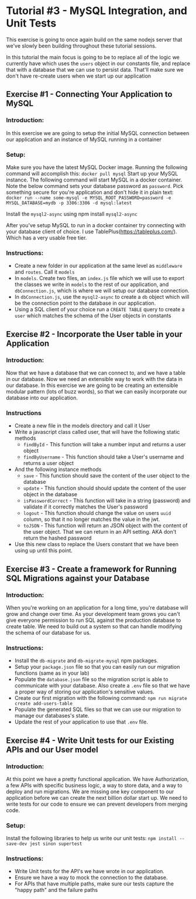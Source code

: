# Tutorial #3 - MySQL Integration, and Unit Tests

This exercise is going to once again build on the same nodejs server that we've slowly been building throughout these tutorial sessions.

In this tutorial the main focus is going to be to replace all of the logic we currently have which uses the `users` object in our constants file, and replace that with a database that we can use to persist data. That'll make sure we don't have re-create users when we start up our application

## Exercise #1 - Connecting Your Application to MySQL

### Introduction:

In this exercise we are going to setup the initial MySQL connection between our application and an instance of MySQL running in a container

### Setup:

Make sure you have the latest MySQL Docker image. Running the following command will accomplish this:
`docker pull mysql`
Start up your MySQL instance. The following command will start MySQL in a docker container. Note the below command sets your database password as `password`. Pick something secure for you're application and don't hide it in plain text:
`docker run --name some-mysql -e MYSQL_ROOT_PASSWORD=password -e MYSQL_DATABASE=mydb -p 3306:3306 -d mysql:latest`

Install the `mysql2-async` using npm install `mysql2-async`

After you've setup MySQL to run in a docker container try connecting with your database client of choice. I use TablePlus(https://tableplus.com/). Which has a very usable free tier.

### Instructions:

- Create a new folder in our application at the same level as `middleware` and `routes`. Call it `models`
- In `models`. Create two files, an `index.js` file which we will use to export the classes we write in `models` to the rest of our application, and `dbConnection.js`, which is where we will setup our database connection.
- In `dbConnection.js`, use the `mysql2-async` to create a `db` object which will be the connection point to the database in our application.
- Using a SQL client of your choice run a `CREATE TABLE` query to create a `user` which matches the schema of the User objects in constants

## Exercise #2 - Incorporate the User table in your Application

### Introduction:

Now that we have a database that we can connect to, and we have a table in our database. Now we need an extensible way to work with the data in our database. In this exercise we are going to be creating an extensible modular pattern (lots of buzz words), so that we can easily incorporate our database into our application.

### Instructions

- Create a new file in the models directory and call it User
- Write a javascript class called user, that will have the following static methods
  - `findById` - This function will take a number input and returns a user object
  - `findByUsername` - This function should take a User's username and returns a user object
- And the following instance methods
  - `save` - This function should save the content of the user object to the database
  - `update` - This function should should update the content of the user object in the database
  - `isPasswordCorrect` - This function will take in a string (password) and validate if it correctly matches the User's password
  - `logout` - This function should change the value on users `uuid` column, so that it no longer matches the value in the jwt.
  - `toJSON` - This function will return an JSON object with the content of the user object. That we can return in an API setting. AKA don't return the hashed password
- Use this new class to replace the Users constant that we have been using up until this point.

## Exercise #3 - Create a framework for Running SQL Migrations against your Database

### Introduction:

When you're working on an application for a long time, you're database will grow and change over time. As your development team grows you can't give everyone permission to run SQL against the production database to create table. We need to build out a system so that can handle modifying the schema of our database for us.

### Instructions:

- Install the `db-migrate` and `db-migrate-mysql` npm packages.
- Setup your `package.json` file so that you can easily run our migration functions (same as in your lab)
- Populate the `database.json` file so the migration script is able to communicate with your database. Also create a `.env` file so that we have a proper way of storing our application's sensitive values.
- Create our first migration with the following command: `npm run migrate create add-users-table`
- Populate the generated SQL files so that we can use our migration to manage our databases's state. 
- Update the rest of your application to use that `.env` file.

## Exercise #4 - Write Unit tests for our Existing APIs and our User model

### Introduction:

At this point we have a pretty functional application. We have Authorization, a few APIs with specific business logic, a way to store data, and a way to deploy and run migrations. We are missing one key component to our application before we can create the next billion dollar start up. We need to write tests for our code to ensure we can prevent developers from merging code.

### Setup:

Install the following libraries to help us write our unit tests:
`npm install --save-dev jest sinon supertest`

### Instructions:

- Write Unit tests for the API's we have wrote in our application.
- Ensure we have a way to mock the connection to the database.
- For APIs that have multiple paths, make sure our tests capture the "happy path" and the failure paths
